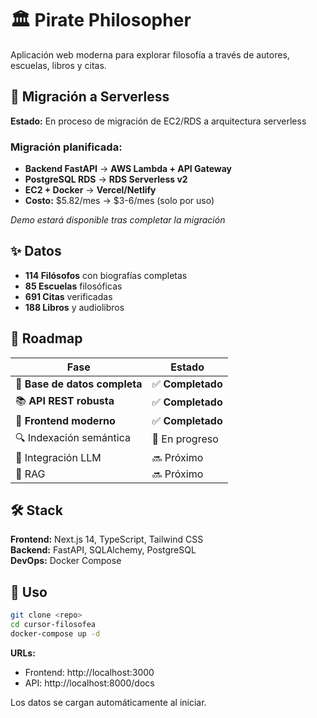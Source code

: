 # 🏛️ Pirate Philosopher

Aplicación web moderna para explorar filosofía a través de autores, escuelas, libros y citas.

## 🚧 Migración a Serverless

**Estado:** En proceso de migración de EC2/RDS a arquitectura serverless

### Migración planificada:
- **Backend FastAPI** → **AWS Lambda + API Gateway**
- **PostgreSQL RDS** → **RDS Serverless v2** 
- **EC2 + Docker** → **Vercel/Netlify**
- **Costo:** $5.82/mes → $3-6/mes (solo por uso)

*Demo estará disponible tras completar la migración*

## ✨ Datos

- **114 Filósofos** con biografías completas
- **85 Escuelas** filosóficas
- **691 Citas** verificadas  
- **188 Libros** y audiolibros

## 🧠 Roadmap

| Fase | Estado |
|------|--------|
| 🧱 **Base de datos completa** | ✅ **Completado** |
| 📚 **API REST robusta** | ✅ **Completado** |
| 🎨 **Frontend moderno** | ✅ **Completado** |
| 🔍 Indexación semántica | 🔄 En progreso |
| 🤖 Integración LLM | 🔜 Próximo |
| 🧠 RAG | 🔜 Próximo |

## 🛠️ Stack

**Frontend:** Next.js 14, TypeScript, Tailwind CSS  
**Backend:** FastAPI, SQLAlchemy, PostgreSQL  
**DevOps:** Docker Compose

## 🚀 Uso

```bash
git clone <repo>
cd cursor-filosofea
docker-compose up -d
```

**URLs:**
- Frontend: http://localhost:3000  
- API: http://localhost:8000/docs

Los datos se cargan automáticamente al iniciar.